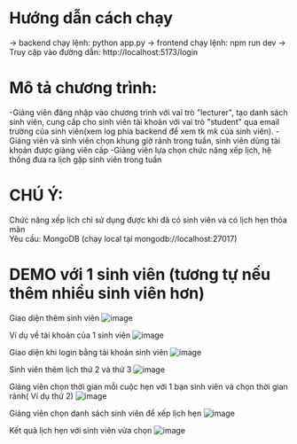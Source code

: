 #  Hướng dẫn cách chạy
 -> backend chạy lệnh:  python app.py
 -> frontend chạy lệnh: npm run dev
 -> Truy cập vào đường dẫn:  http://localhost:5173/login
# Mô tả chương trình:
-Giảng viên đăng nhập vào chương trình với vai trò "lecturer", tạo danh sách sinh viên, cung cấp cho sinh viên tài khoản với vai trò "student" qua email trường của sinh viên(xem log phía backend để xem tk mk của sinh viên).
-Giảng viên và sinh viên chọn khung giờ rảnh trong tuần, sinh viên dùng tài khoản được giảng viên cấp
-Giảng viên lựa chọn chức năng xếp lịch, hệ thống đưa ra lịch gặp sinh viên trong tuần
# CHÚ Ý: 
Chức năng xếp lịch chỉ sử dụng được khi đã có sinh viên và có lịch hẹn thỏa mãn  
Yêu cầu:  MongoDB (chạy local tại mongodb://localhost:27017)

# DEMO với 1 sinh viên (tương tự nếu thêm nhiều sinh viên hơn)
Giao diện thêm sinh viên
![image](https://github.com/user-attachments/assets/909627ec-12bf-48be-9a60-258d531d1040)

Ví dụ về tài khoản của 1 sinh viên
![image](https://github.com/user-attachments/assets/c7e2869c-31c5-4498-99f6-480ee05a87be)

Giao diện khi login bằng tài khoản sinh viên
![image](https://github.com/user-attachments/assets/9e2249b0-d176-484f-a9ec-ac39481c4a34)

Sinh viên thêm lịch thứ 2 và thứ 3
![image](https://github.com/user-attachments/assets/48ac955e-5acc-497e-8b62-0529bd87975f)

Giảng viên chọn thời gian mỗi cuộc hẹn với 1 bạn sinh viên và chọn thời gian rảnh( Ví dụ thứ 2)
![image](https://github.com/user-attachments/assets/5983475e-4907-40a5-8b16-5300d470e828)

Giảng viên chọn danh sách sinh viên để xếp lịch hẹn
![image](https://github.com/user-attachments/assets/90746fb7-0e38-445d-a6d0-ddccfd20d74f)

Kết quả lịch hẹn với sinh viên vừa chọn
![image](https://github.com/user-attachments/assets/22cc908a-830f-4d71-8c80-890abfde285b)







